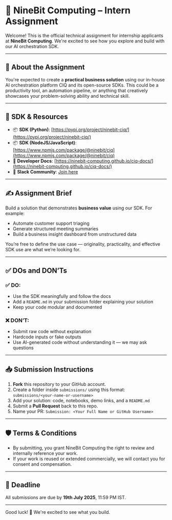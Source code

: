 # 🧠 NineBit Computing – Intern Assignment

Welcome! This is the official technical assignment for internship applicants at **NineBit Computing**. We're excited to see how you explore and build with our AI orchestration SDK.

---

## 🚀 About the Assignment

You're expected to create a **practical business solution** using our in-house AI orchestration platform CIQ and its open-source SDKs. This could be a productivity tool, an automation pipeline, or anything that creatively showcases your problem-solving ability and technical skill.

---

## 🔧 SDK & Resources

- 📦 **SDK (Python)**: [https://pypi.org/project/ninebit-ciq/](https://pypi.org/project/ninebit-ciq/)
- 📦 **SDK (NodeJS/JavaScript)**: [https://www.npmjs.com/package/@ninebit/ciq](https://www.npmjs.com/package/@ninebit/ciq)
- 📘 **Developer Docs**: [https://ninebit-computing.github.io/ciq-docs/](https://ninebit-computing.github.io/ciq-docs/)
- 💬 **Slack Community**: [Join here](https://join.slack.com/t/ninebit-ciq-community/shared_invite/zt-38oi663on-9R~0J8echKGQ8NV2zRKJZA)

---

## ✍️ Assignment Brief

Build a solution that demonstrates **business value** using our SDK. For example:

- Automate customer support triaging
- Generate structured meeting summaries
- Build a business insight dashboard from unstructured data

You’re free to define the use case — originality, practicality, and effective SDK use are what we’re looking for.

---

## ✅ DOs and DON’Ts

### ✅ DO:
- Use the SDK meaningfully and follow the docs
- Add a `README.md` in your submission folder explaining your solution
- Keep your code modular and documented

### ❌ DON’T:
- Submit raw code without explanation
- Hardcode inputs or fake outputs
- Use AI-generated code without understanding it — we may ask questions

---

## 📥 Submission Instructions

1. **Fork** this repository to your GitHub account.
2. Create a folder inside `submissions/` using this format:  
   `submissions/<your-name-or-username>`
3. Add your solution: code, notebooks, demo links, and a `README.md`
4. Submit a **Pull Request** back to this repo.
5. Name your PR: `Submission: <Your Full Name or GitHub Username>`

---

## 🛡 Terms & Conditions

- By submitting, you grant NineBit Computing the right to review and internally reference your work.
- If your work is reused or extended commercially, we will contact you for consent and compensation.

---

## 📅 Deadline

All submissions are due by **19th July 2025**, 11:59 PM IST.

---

Good luck! 🎯 We're excited to see what you build.
